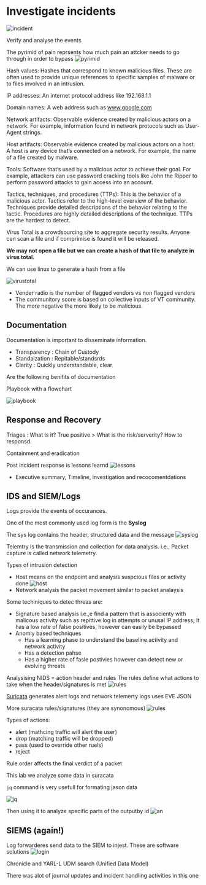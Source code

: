 # Investigate incidents
![incident](detec.jpg)

Verify and analyse the events

The pyrimid of pain reprsents how much pain an attcker needs to go through in order to bypass 
![pyrimid](ppp.jpg)

Hash values: Hashes that correspond to known malicious files. These are often used to provide unique references to specific samples of malware or to files involved in an intrusion.

IP addresses: An internet protocol address like 192.168.1.1

Domain names: A web address such as www.google.com 

Network artifacts: Observable evidence created by malicious actors on a network. For example, information found in network protocols such as User-Agent strings. 

Host artifacts: Observable evidence created by malicious actors on a host. A host is any device that’s connected on a network. For example, the name of a file created by malware.

Tools: Software that’s used by a malicious actor to achieve their goal. For example, attackers can use password cracking tools like John the Ripper to perform password attacks to gain access into an account.

Tactics, techniques, and procedures (TTPs): This is the behavior of a malicious actor. Tactics refer to the high-level overview of the behavior. Techniques provide detailed descriptions of the behavior relating to the tactic. Procedures are highly detailed descriptions of the technique. TTPs are the hardest to detect. 


Virus Total is a crowdsourcing site to aggregate security results. Anyone can scan a file and if comprimise is found it will be released.

**We may not open a file but we can create a hash of that file to analyze in virus total.**

We can use linux to generate a hash from a file

![virustotal](checkhash.jpg)
- Vender radio is the number of flagged vendors vs non flagged vendors
- The communitory score is based on collective inputs of VT community. The more negative the more likely to be malicious.

## Documentation
Documentation is important to disseminate information.
- Transparency : Chain of Custody
- Standaization : Repitable/standsrds
- Clarity : Quickly understandable, clear
  
Are the following benifits of documentation

Playbook with a flowchart

![playbook](playbook.jpg)

## Response and Recovery

Triages : What is it? True positive > What is the risk/serverity? How to responsd.

Containment and eradication

Post incident response is lessons learnd
![lessons](./post.jpg)

- Executive summary, Timeline, investigation and recocomentdations

## IDS and SIEM/Logs

Logs provide the events of occurances.

One of the most commonly used log form is the **Syslog**

The sys log contains the header, structured data and the message
![syslog](syslog.jpg)

Telemtry is the transmission and collection for data analysis. i.e., Packet capture is called network telemetry.

Types of intrusion detection 
- Host means on the endpoint and analysis suspcious files or activity done
  ![host](IDS_host.jpg)
- Network analysis the packet movement similar to packet analaysis

Some techiniques to detec threas are:
- Signature based analysis i.e.,e find a pattern that is associenty with malicous activity such as repittive log in attempts or unusal IP address; It has a low rate of false positives, however can easily be bypassed
- Anomly based techniques 
  - Has a learning phase to understand the baseline activity and network activity
  - Has a detection pahse
  - Has a higher rate of fasle postivies however can detect new or evolving threats


Analysising NIDS = action header and rules
The rules define what actions to take when the header/signatures is met
![rules](rules.jpg)

[Suricata](https://suricata.io/) generates alert logs and network telemerty logs uses EVE JSON

More suracata rules/signatures (they are synonomous)
![rules](SURRUELS.jpg)

Types of actions:
- alert (mathcing traffic will alert the user)
- drop (matching traffic will be dropped)
- pass (used to override other ruels)
- reject

Rule order affects the final verdict of a packet

This lab we analyze some data in suracata

`jq` command is very usefull for formating jason data

![jq](jq.jpg)

Then using it to analyze specific parts of the outputby id
![an](anflowid.jpg)

## SIEMS (again!)
Log forwarderes send data to the SIEM to injest. These are software solutions
![login](loginjects.jpg)

Chronicle and YARL-L UDM search (Unified Data Model)

There was alot of journal updates and incident handling activities in this one